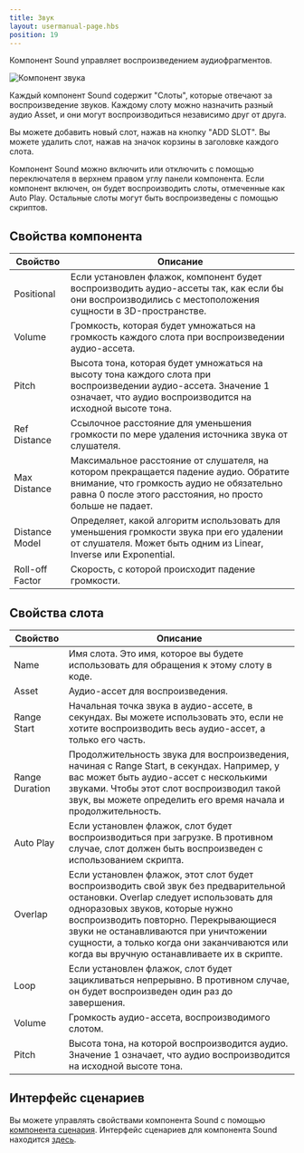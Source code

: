 ```yaml
---
title: Звук
layout: usermanual-page.hbs
position: 19
---
```


Компонент Sound управляет воспроизведением аудиофрагментов.

![Компонент звука][1]

Каждый компонент Sound содержит "Слоты", которые отвечают за воспроизведение звуков. Каждому слоту можно назначить разный аудио Asset, и они могут воспроизводиться независимо друг от друга.

Вы можете добавить новый слот, нажав на кнопку "ADD SLOT". Вы можете удалить слот, нажав на значок корзины в заголовке каждого слота.

Компонент Sound можно включить или отключить с помощью переключателя в верхнем правом углу панели компонента. Если компонент включен, он будет воспроизводить слоты, отмеченные как Auto Play. Остальные слоты могут быть воспроизведены с помощью скриптов.


## Свойства компонента

| Свойство        | Описание |
|-----------------|-------------|
| Positional      | Если установлен флажок, компонент будет воспроизводить аудио-ассеты так, как если бы они воспроизводились с местоположения сущности в 3D-пространстве. |
| Volume          | Громкость, которая будет умножаться на громкость каждого слота при воспроизведении аудио-ассета. |
| Pitch           | Высота тона, которая будет умножаться на высоту тона каждого слота при воспроизведении аудио-ассета. Значение 1 означает, что аудио воспроизводится на исходной высоте тона. |
| Ref Distance    | Ссылочное расстояние для уменьшения громкости по мере удаления источника звука от слушателя. |
| Max Distance    | Максимальное расстояние от слушателя, на котором прекращается падение аудио. Обратите внимание, что громкость аудио не обязательно равна 0 после этого расстояния, но просто больше не падает. |
| Distance Model  | Определяет, какой алгоритм использовать для уменьшения громкости звука при его удалении от слушателя. Может быть одним из Linear, Inverse или Exponential. |
| Roll-off Factor | Скорость, с которой происходит падение громкости. |

## Свойства слота

| Свойство        | Описание |
|-----------------|-------------|
| Name            | Имя слота. Это имя, которое вы будете использовать для обращения к этому слоту в коде. |
| Asset           | Аудио-ассет для воспроизведения. |
| Range Start     | Начальная точка звука в аудио-ассете, в секундах. Вы можете использовать это, если не хотите воспроизводить весь аудио-ассет, а только его часть. |
| Range Duration  | Продолжительность звука для воспроизведения, начиная с Range Start, в секундах. Например, у вас может быть аудио-ассет с несколькими звуками. Чтобы этот слот воспроизводил такой звук, вы можете определить его время начала и продолжительность. |
| Auto Play       | Если установлен флажок, слот будет воспроизводиться при загрузке. В противном случае, слот должен быть воспроизведен с использованием скрипта. |
| Overlap         | Если установлен флажок, этот слот будет воспроизводить свой звук без предварительной остановки. Overlap следует использовать для одноразовых звуков, которые нужно воспроизводить повторно. Перекрывающиеся звуки не останавливаются при уничтожении сущности, а только когда они заканчиваются или когда вы вручную останавливаете их в скрипте. |
| Loop            | Если установлен флажок, слот будет зацикливаться непрерывно. В противном случае, он будет воспроизведен один раз до завершения. |
| Volume          | Громкость аудио-ассета, воспроизводимого слотом. |
| Pitch           | Высота тона, на которой воспроизводится аудио. Значение 1 означает, что аудио воспроизводится на исходной высоте тона. |

## Интерфейс сценариев

Вы можете управлять свойствами компонента Sound с помощью [компонента сценария][2]. Интерфейс сценариев для компонента Sound находится [здесь][3].

[1]: /images/user-manual/scenes/components/component-sound.png
[2]: /user-manual/packs/components/script
[3]: /api/pc.SoundComponent.html
